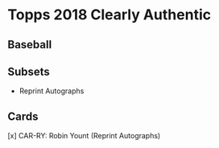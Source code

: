 # Topps 2018 Clearly Authentic
## Baseball

## Subsets

- Reprint Autographs

## Cards

[x] CAR-RY: Robin Yount (Reprint Autographs) <br>